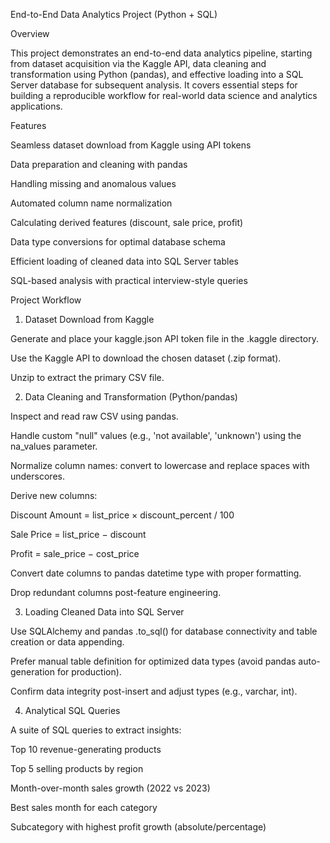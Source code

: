 End-to-End Data Analytics Project (Python + SQL)


Overview

This project demonstrates an end-to-end data analytics pipeline, starting from dataset acquisition via the Kaggle API, data cleaning and transformation using Python (pandas), and effective loading into a SQL Server database for subsequent analysis. It covers essential steps for building a reproducible workflow for real-world data science and analytics applications.​

Features

Seamless dataset download from Kaggle using API tokens

Data preparation and cleaning with pandas

Handling missing and anomalous values

Automated column name normalization

Calculating derived features (discount, sale price, profit)

Data type conversions for optimal database schema

Efficient loading of cleaned data into SQL Server tables

SQL-based analysis with practical interview-style queries


Project Workflow

1. Dataset Download from Kaggle

Generate and place your kaggle.json API token file in the .kaggle directory.

Use the Kaggle API to download the chosen dataset (.zip format).

Unzip to extract the primary CSV file.​

2. Data Cleaning and Transformation (Python/pandas)

Inspect and read raw CSV using pandas.

Handle custom "null" values (e.g., 'not available', 'unknown') using the na_values parameter.

Normalize column names: convert to lowercase and replace spaces with underscores.

Derive new columns:

Discount Amount = list_price × discount_percent / 100

Sale Price = list_price − discount

Profit = sale_price − cost_price

Convert date columns to pandas datetime type with proper formatting.

Drop redundant columns post-feature engineering.​

3. Loading Cleaned Data into SQL Server
   
Use SQLAlchemy and pandas .to_sql() for database connectivity and table creation or data appending.

Prefer manual table definition for optimized data types (avoid pandas auto-generation for production).

Confirm data integrity post-insert and adjust types (e.g., varchar, int).​

4. Analytical SQL Queries
   
A suite of SQL queries to extract insights:

Top 10 revenue-generating products

Top 5 selling products by region

Month-over-month sales growth (2022 vs 2023)

Best sales month for each category

Subcategory with highest profit growth (absolute/percentage)
